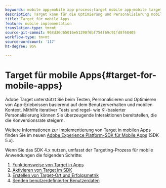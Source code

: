 ```yaml
---
keywords: mobile app;mobile app process;target mobile app;mobile target locations;mobile app success metrics
description: Target kann für die Optimierung und Personalisierung mobiler Apps verwendet werden.
title: Target für mobile Apps
feature: mobile implementation
translation-type: tm+mt
source-git-commit: 968d36d65016e51290f6bf754f69c91fd8f68405
workflow-type: tm+mt
source-wordcount: '117'
ht-degree: 95%

---
```



# Target für mobile Apps{#target-for-mobile-apps}

Adobe Target unterstützt Sie beim Testen, Personalisieren und Optimieren von App-Erlebnissen basierend auf dem Benutzerverhalten und mobilen Kontext. Mithilfe iterativer Tests und regel- wie KI-basierter Personalisierung können Sie überzeugende Interaktionen bereitstellen, die die Konversionsrate steigern.

Weitere Informationen zur Implementierung von Target in mobilen Apps finden Sie im neuen [Adobe Experience Platform-SDK für Mobile Apps](https://aep-sdks.gitbook.io/docs/using-mobile-extensions/adobe-target) (SDK 5.x).

Wenn Sie das SDK 4.x nutzen, umfasst der Targeting-Prozess für mobile Anwendungen die folgenden Schritte:

1. [Funktionsweise von Target in Apps](/help/c-target-mobile-app/mobile-how-target-works-mobile-apps.md)
1. [Aktivieren von Target im SDK](/help/c-target-mobile-app/mobile-enable-target-in-sdk.md)
1. [Erstellen von Target-Ort und Erfolgsmetrik](/help/c-target-mobile-app/mobile-create-location-and-metric.md)
1. [Senden benutzerdefinierter Benutzerdaten](/help/c-target-mobile-app/mobile-custom-user-data.md)